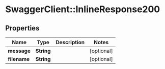 # SwaggerClient::InlineResponse200

## Properties
Name | Type | Description | Notes
------------ | ------------- | ------------- | -------------
**message** | **String** |  | [optional] 
**filename** | **String** |  | [optional] 

